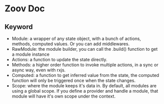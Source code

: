# Zoov Doc

## Keyword

- Module: a wrapper of any state object, with a bunch of actions, methods, computed values. Or you can add middlewares.
- RawModule: the module builder, you can call the .build() function to get a module instance
- Actions: a function to update the state directly.
- Methods: a higher order function to invoke multiple actions, in a sync or async way, even with rxjs.
- Computed: a function to get inferred value from the state, the computed function will only be triggered once when the state changes.
- Scope: where the module keeps it's data in. By default, all modules are using a global scope. If you define a provider and handle a module, that module will have it's own scope under the context.